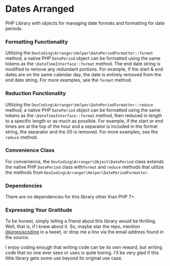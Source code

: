 # Dates Arranged
PHP Library with objects for managing date formats and formatting for date periods.

### Formatting Functionality

Utilizing the `DevCoding\Arranger\Helper\DatePeriodFormatter::format` method, a native PHP `DatePeriod` object can be
formatted using the same tokens as the `\DateTimeInterface::format` method. The end date string is modified to remove
any redundant portions.  For example, if the start & end dates are on the same calendar day, the date is entirely
removed from the end date string. For more examples, see the `format` method.

### Reduction Functionality

Utilizing the `DevCoding\Arranger\Helper\DatePeriodFormatter::reduce` method, a native PHP `DatePeriod` object can be
formatted using the same tokens as the `\DateTimeInterface::format` method, then reduced in length to a specific length
or as much as possible. For example, if the start or end times are at the top of the hour and a separator is included
in the format string, the separator and the 00 is removed. For more examples, see the `reduce` method.

### Convenience Class

For convenience, the `DevCoding\Arranger\Object\DatePeriod` class extends the native PHP `DatePeriod` class with`format` 
and `reduce` methods that utilize the methods from `DevCoding\Arranger\Helper\DatePeriodFormatter`.

### Dependencies
There are no dependencies for this library other than PHP 7+.

### Expressing Your Gratitude
To be honest, simply telling a friend about this library would be thrilling. Well, that is, if I knew about it. So,
maybe star the repo, mention [@jonesiscoding](https://twitter.com/jonesiscoding/) in a tweet, or drop me a line via
the email address found in the source.

I enjoy coding enough that writing code can be its own reward, but writing code that no one ever sees or uses is
quite boring. I'll be very glad if this little library gets some use beyond its original use case.
